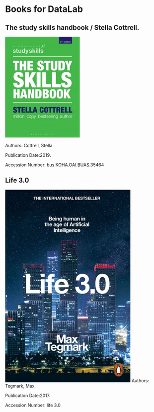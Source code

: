 # Books for DataLab
## The study skills handbook / Stella Cottrell.
<img title="Image generated using Dall E" alt="Image generated using Dall E" src="b1.jpeg">

Authors:
Cottrell, Stella.

Publication Date:2019.

Accession Number:
    bus.KOHA.OAI.BUAS.35464
## Life 3.0
<img src="b2.jpeg" width="80%">
Authors:
Tegmark, Max.

Publication Date:2017.

Accession Number:
<a hreff="https://books.google.nl/books/about/Life_3_0.html?id=3_otDwAAQBAJ&redir_esc=y"> life 3.0</a>

